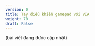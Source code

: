 ```yaml
---
version: 0
title: Tay điều khiển gamepad với VIA
weight: 70
draft: False
---
```


(bài viết đang được cập nhật)
